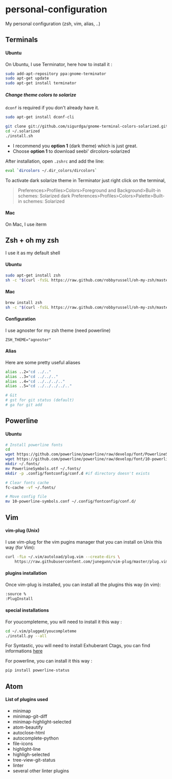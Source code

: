 # personal-configuration

My personal configuration (zsh, vim, alias, ..)

## Terminals

#### Ubuntu

On Ubuntu, I use Terminator, here how to install it :

``` bash
sudo add-apt-repository ppa:gnome-terminator
sudo apt-get update
sudo apt-get install terminator
```

##### Change theme colors to solarize

```dconf``` is required if you don't already have it.
```bash
sudo apt-get install dconf-cli
```

```bash
git clone git://github.com/sigurdga/gnome-terminal-colors-solarized.git ~/.solarized
cd ~/.solarized
./install.sh
```
 - I recommend you **option 1** (dark theme) which is just great.  
 - Choose **option 1** to download seebi' dircolors-solarized
 
After installation, open ```.zshrc``` and add the line:

```bash
eval `dircolors ~/.dir_colors/dircolors`
```

To activate dark solarize theme in Terminator just right click on the terminal, 
> Preferences>Profiles>Colors>Foreground and Background>Built-in schemes: Solarized dark
> Preferences>Profiles>Colors>Palette>Built-in schemes: Solarized

#### Mac

On Mac, I use iterm

## Zsh + oh my zsh

I use it as my default shell

#### Ubuntu

``` bash
sudo apt-get install zsh
sh -c "$(curl -fsSL https://raw.github.com/robbyrussell/oh-my-zsh/master/tools/install.sh)"
```

#### Mac

``` bash
brew install zsh
sh -c "$(curl -fsSL https://raw.github.com/robbyrussell/oh-my-zsh/master/tools/install.sh)"
```

#### Configuration

I use agnoster for my zsh theme (need powerline)

```
ZSH_THEME="agnoster"
```

#### Alias

Here are some pretty useful aliases

``` bash
alias ..2="cd ../.."
alias ..3="cd ../../.."
alias ..4="cd ../../../.."
alias ..5="cd ../../../../.."

# Git
# gst for git status (default)
# ga for git add
```

## Powerline

#### Ubuntu

``` bash
# Install powerline fonts
cd
wget https://github.com/powerline/powerline/raw/develop/font/PowerlineSymbols.otf
wget https://github.com/powerline/powerline/raw/develop/font/10-powerline-symbols.conf
mkdir ~/.fonts/
mv PowerlineSymbols.otf ~/.fonts/
mkdir -p .config/fontconfig/conf.d #if directory doesn't exists

# Clear fonts cache
fc-cache -vf ~/.fonts/

# Move config file
mv 10-powerline-symbols.conf ~/.config/fontconfig/conf.d/
```

## Vim

#### vim-plug (Unix)

I use vim-plug for the vim pugins manager that you can install on Unix this way (for Vim): 

```sh
curl -fLo ~/.vim/autoload/plug.vim --create-dirs \
    https://raw.githubusercontent.com/junegunn/vim-plug/master/plug.vim
```

#### plugins installation

Once vim-plug is installed, you can install all the plugins this way (in vim):

```sh
:source %
:PlugInstall
```

#### special installations

For youcompleteme, you will need to install it this way :

```sh
cd ~/.vim/plugged/youcompleteme
./install.py --all
```

For Syntastic, you will need to install Exhuberant Ctags, you can find informations [here](http://ctags.sourceforge.net/)

For powerline, you can install it this way :

```sh
pip install powerline-status
```

## Atom

#### List of plugins used

* minimap
* minimap-git-diff
* minimap-highlight-selected
* atom-beautify
* autoclose-html
* autocomplete-python
* file-icons
* highlight-line
* highligh-selected
* tree-view-git-status
* linter
* several other linter plugins
